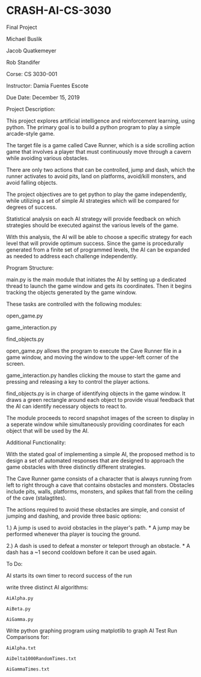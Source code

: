 # CRASH-AI-CS-3030
Final Project

Michael Buslik

Jacob Quatkemeyer

Rob Standifer

Corse: CS 3030-001

Instructor: Damia Fuentes Escote

Due Date: December 15, 2019


Project Description:

This project explores artificial intelligence and reinforcement learning, 
using python. The primary goal is to build a python program to play a 
simple arcade-style game.

The target file is a game called Cave Runner, which is a side scrolling 
action game that involves a player that must continuously move through 
a cavern while avoiding various obstacles.

There are only two actions that can be controlled, jump and dash, which 
the runner activates to avoid pits, land on platforms, avoid/kill monsters, 
and avoid falling objects. 

The project objectives are to get python to play the game independently, 
while utilizing a set of simple AI strategies which will be compared for 
degrees of success.

Statistical analysis on each AI strategy will provide feedback on which 
strategies should be executed against the various levels of the game. 

With this analysis, the AI will be able to choose a specific strategy for 
each level that will provide optimum success. Since the game is procedurally 
generated from a finite set of programmed levels, the AI can be expanded as 
needed to address each challenge independently. 


Program Structure:

main.py is the main module that initiates the AI by setting up a dedicated 
thread to launch the game window and gets its coordinates. Then it begins 
tracking the objects generated by the game window.

These tasks are controlled with the following modules:

  open_game.py
  
  game_interaction.py
  
  find_objects.py

open_game.py allows the program to execute the Cave Runner file in a game
window, and moving the window to the upper-left corner of the screen.

game_interaction.py handles clicking the mouse to start the game and pressing 
and releasing a key to control the player actions.
 
find_objects.py is in charge of identifying objects in the game window. It draws 
a green rectangle around each object to provide visual feedback that the AI can 
identify necessary objects to react to.

The module proceeds to record snapshot images of the screen to display in a 
seperate window while simultaneously providing coordinates for each object that 
will be used by the AI.

Additional Functionality:

With the stated goal of implementing a simple AI, the proposed method is to 
design a set of automated responses that are designed to approach the game 
obstacles with three distinctly different strategies.

The Cave Runner game consists of a character that is always running from left
to right through a cave that contains obstacles and monsters. Obstacles include 
pits, walls, platforms, monsters, and spikes that fall from the ceiling of the 
cave (stalagtites). 

The actions required to avoid these obstacles are simple, and consist of 
jumping and dashing, and provide three basic options:

  1.) A jump is used to avoid obstacles in the player's path.
      * A jump may be performed whenever tha player is toucing the ground.
  
  2.) A dash is used to defeat a monster or teleport through an obstacle.
      * A dash has a ~1 second cooldown before it can be used again.
 
 
 
  
  
  To Do:
  
  AI starts its own timer to record success of the run
  
  write three distinct AI algorithms:
  
    AiAlpha.py
    
    AiBeta.py
    
    AiGamma.py
  
  Write python graphing program using matplotlib to graph AI Test Run Comparisons for:
  
    AiAlpha.txt
    
    AiDelta1000RandomTimes.txt
    
    AiGammaTimes.txt
  

 

